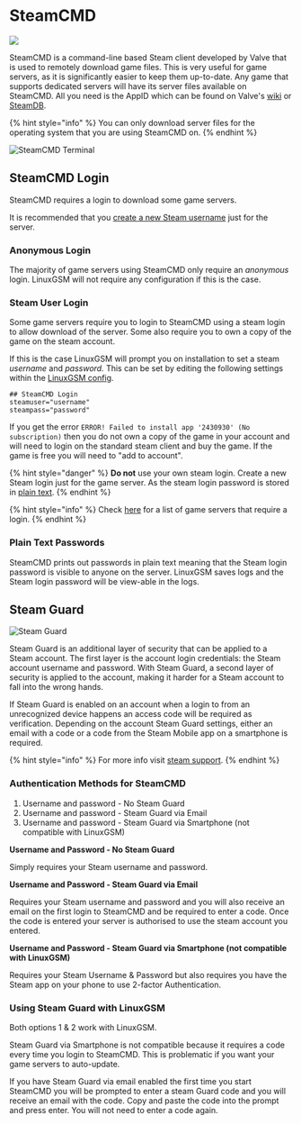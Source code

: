 # SteamCMD

![](<../.gitbook/assets/steamcmd (1).png>)

SteamCMD is a command-line based Steam client developed by Valve that is used to remotely download game files. This is very useful for game servers, as it is significantly easier to keep them up-to-date. Any game that supports dedicated servers will have its server files available on SteamCMD. All you need is the AppID which can be found on Valve's [wiki](https://developer.valvesoftware.com/wiki/Dedicated\_Servers\_List) or [SteamDB](https://steamdb.info/search/?a=app\&q=server).

{% hint style="info" %}
You can only download server files for the operating system that you are using SteamCMD on.
{% endhint %}

![SteamCMD Terminal](../.gitbook/assets/steamcmd.png)

## SteamCMD Login

SteamCMD requires a login to download some game servers.

It is recommended that you [create a new Steam username](https://store.steampowered.com/login/) just for the server.

### Anonymous Login

The majority of game servers using SteamCMD only require an _anonymous_ login. LinuxGSM will not require any configuration if this is the case.

### Steam User Login

Some game servers require you to login to SteamCMD using a steam login to allow download of the server. Some also require you to own a copy of the game on the steam account.

If this is the case LinuxGSM will prompt you on installation to set a steam _username_ and _password._ This can be set by editing the following settings within the [LinuxGSM config](../configuration/linuxgsm-config.md).

```
## SteamCMD Login
steamuser="username"
steampass="password"
```

If you get the error `ERROR! Failed to install app '2430930' (No subscription)` then you do not own a copy of the game in your account and will need to login on the standard steam client and buy the game. If the game is free you will need to "add to account".

{% hint style="danger" %}
**Do not** use your own steam login. Create a new Steam login just for the game server. As the steam login password is stored in [plain text](./#plain-text-passwords).
{% endhint %}

{% hint style="info" %}
Check [here](https://linuxgsm.com/data/steamcmd) for a list of game servers that require a login.
{% endhint %}

### Plain Text Passwords

SteamCMD prints out passwords in plain text meaning that the Steam login password is visible to anyone on the server. LinuxGSM saves logs and the Steam login password will be view-able in the logs.

## Steam Guard

![Steam Guard](../.gitbook/assets/steamguard.jpg)

Steam Guard is an additional layer of security that can be applied to a Steam account. The first layer is the account login credentials: the Steam account username and password. With Steam Guard, a second layer of security is applied to the account, making it harder for a Steam account to fall into the wrong hands.

If Steam Guard is enabled on an account when a login to from an unrecognized device happens an access code will be required as verification. Depending on the account Steam Guard settings, either an email with a code or a code from the Steam Mobile app on a smartphone is required.

{% hint style="info" %}
For more info visit [steam support](https://support.steampowered.com/kb\_article.php?ref=4020-ALZM-5519).
{% endhint %}

### Authentication Methods for SteamCMD

1. Username and password - No Steam Guard
2. Username and password - Steam Guard via Email
3. Username and password - Steam Guard via Smartphone (not compatible with LinuxGSM)

**Username and Password - No Steam Guard**

Simply requires your Steam username and password.

**Username and Password - Steam Guard via Email**

Requires your Steam username and password and you will also receive an email on the first login to SteamCMD and be required to enter a code. Once the code is entered your server is authorised to use the steam account you entered.

**Username and Password - Steam Guard via Smartphone (not compatible with LinuxGSM)**

Requires your Steam Username & Password but also requires you have the Steam app on your phone to use 2-factor Authentication.

### Using Steam Guard with LinuxGSM

Both options 1 & 2 work with LinuxGSM.

Steam Guard via Smartphone is not compatible because it requires a code every time you login to SteamCMD. This is problematic if you want your game servers to auto-update.

If you have Steam Guard via email enabled the first time you start SteamCMD you will be prompted to enter a steam Guard code and you will receive an email with the code. Copy and paste the code into the prompt and press enter. You will not need to enter a code again.

##
